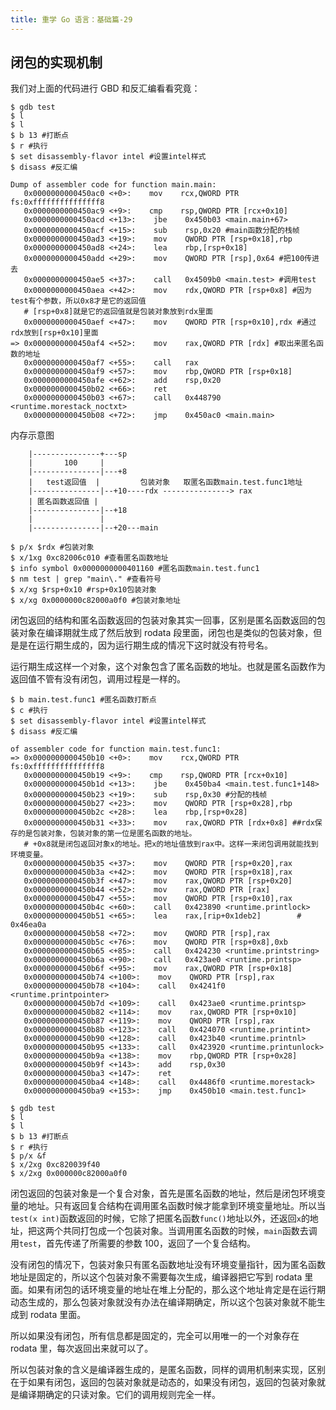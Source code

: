 ```yaml
---
title: 重学 Go 语言：基础篇-29
---
```

<article id="topicContainer" class="column_content"><h2 class="topic_title"></h2><div><h2 id="">闭包的实现机制</h2>
<p>我们对上面的代码进行 GBD 和反汇编看看究竟：</p>
<pre><code class="bash language-bash">$ gdb test
$ l
$ l
$ b 13 #打断点
$ r #执行
$ set disassembly-flavor intel #设置intel样式
$ disass #反汇编
</code></pre>
<pre><code class="bash language-bash">Dump of assembler code for function main.main:
   0x0000000000450ac0 &lt;+0&gt;:    mov    rcx,QWORD PTR fs:0xfffffffffffffff8
   0x0000000000450ac9 &lt;+9&gt;:    cmp    rsp,QWORD PTR [rcx+0x10]
   0x0000000000450acd &lt;+13&gt;:    jbe    0x450b03 &lt;main.main+67&gt;
   0x0000000000450acf &lt;+15&gt;:    sub    rsp,0x20 #main函数分配的栈帧
   0x0000000000450ad3 &lt;+19&gt;:    mov    QWORD PTR [rsp+0x18],rbp
   0x0000000000450ad8 &lt;+24&gt;:    lea    rbp,[rsp+0x18]
   0x0000000000450add &lt;+29&gt;:    mov    QWORD PTR [rsp],0x64 #把100传进去
   0x0000000000450ae5 &lt;+37&gt;:    call   0x4509b0 &lt;main.test&gt; #调用test
   0x0000000000450aea &lt;+42&gt;:    mov    rdx,QWORD PTR [rsp+0x8] #因为test有个参数，所以0x8才是它的返回值
   # [rsp+0x8]就是它的返回值就是包装对象放到rdx里面
   0x0000000000450aef &lt;+47&gt;:    mov    QWORD PTR [rsp+0x10],rdx #通过rdx放到[rsp+0x10]里面
=&gt; 0x0000000000450af4 &lt;+52&gt;:    mov    rax,QWORD PTR [rdx] #取出来匿名函数的地址
   0x0000000000450af7 &lt;+55&gt;:    call   rax
   0x0000000000450af9 &lt;+57&gt;:    mov    rbp,QWORD PTR [rsp+0x18]
   0x0000000000450afe &lt;+62&gt;:    add    rsp,0x20
   0x0000000000450b02 &lt;+66&gt;:    ret
   0x0000000000450b03 &lt;+67&gt;:    call   0x448790 &lt;runtime.morestack_noctxt&gt;
   0x0000000000450b08 &lt;+72&gt;:    jmp    0x450ac0 &lt;main.main&gt;
</code></pre>
<p>内存示意图</p>
<pre><code>    |---------------+---sp
    |       100     |
    |---------------|---+8
    |   test返回值  |         包装对象   取匿名函数main.test.func1地址
    |---------------|--+10----rdx ---------------&gt; rax
    | 匿名函数返回值 |
    |---------------|--+18
    |               |
    |---------------|--+20---main
</code></pre>
<pre><code class="bash language-bash">$ p/x $rdx #包装对象
$ x/1xg 0xc82006c010 #查看匿名函数地址
$ info symbol 0x0000000000401160 #匿名函数main.test.func1
$ nm test | grep "main\." #查看符号
$ x/xg $rsp+0x10 #rsp+0x10包装对象
$ x/xg 0x0000000c82000a0f0 #包装对象地址
</code></pre>
<p>闭包返回的结构和匿名函数返回的包装对象其实一回事，区别是匿名函数返回的包装对象在编译期就生成了然后放到 rodata 段里面，闭包也是类似的包装对象，但是是在运行期生成的，因为运行期生成的情况下这时就没有符号名。</p>
<p>运行期生成这样一个对象，这个对象包含了匿名函数的地址。也就是匿名函数作为返回值不管有没有闭包，调用过程是一样的。</p>
<pre><code class="bash language-bash">$ b main.test.func1 #匿名函数打断点
$ c #执行
$ set disassembly-flavor intel #设置intel样式
$ disass #反汇编
</code></pre>
<pre><code class="bash language-bash">of assembler code for function main.test.func1:
=&gt; 0x0000000000450b10 &lt;+0&gt;:    mov    rcx,QWORD PTR fs:0xfffffffffffffff8
   0x0000000000450b19 &lt;+9&gt;:    cmp    rsp,QWORD PTR [rcx+0x10]
   0x0000000000450b1d &lt;+13&gt;:    jbe    0x450ba4 &lt;main.test.func1+148&gt;
   0x0000000000450b23 &lt;+19&gt;:    sub    rsp,0x30 #分配的栈帧
   0x0000000000450b27 &lt;+23&gt;:    mov    QWORD PTR [rsp+0x28],rbp
   0x0000000000450b2c &lt;+28&gt;:    lea    rbp,[rsp+0x28]
   0x0000000000450b31 &lt;+33&gt;:    mov    rax,QWORD PTR [rdx+0x8] ##rdx保存的是包装对象，包装对象的第一位是匿名函数的地址。
   # +0x8就是闭包返回对象x的地址。把x的地址值放到rax中。这样一来闭包调用就能找到环境变量。
   0x0000000000450b35 &lt;+37&gt;:    mov    QWORD PTR [rsp+0x20],rax
   0x0000000000450b3a &lt;+42&gt;:    mov    QWORD PTR [rsp+0x18],rax
   0x0000000000450b3f &lt;+47&gt;:    mov    rax,QWORD PTR [rsp+0x20]
   0x0000000000450b44 &lt;+52&gt;:    mov    rax,QWORD PTR [rax]
   0x0000000000450b47 &lt;+55&gt;:    mov    QWORD PTR [rsp+0x10],rax
   0x0000000000450b4c &lt;+60&gt;:    call   0x423890 &lt;runtime.printlock&gt;
   0x0000000000450b51 &lt;+65&gt;:    lea    rax,[rip+0x1deb2]        # 0x46ea0a
   0x0000000000450b58 &lt;+72&gt;:    mov    QWORD PTR [rsp],rax
   0x0000000000450b5c &lt;+76&gt;:    mov    QWORD PTR [rsp+0x8],0xb
   0x0000000000450b65 &lt;+85&gt;:    call   0x424230 &lt;runtime.printstring&gt;
   0x0000000000450b6a &lt;+90&gt;:    call   0x423ae0 &lt;runtime.printsp&gt;
   0x0000000000450b6f &lt;+95&gt;:    mov    rax,QWORD PTR [rsp+0x18]
   0x0000000000450b74 &lt;+100&gt;:    mov    QWORD PTR [rsp],rax
   0x0000000000450b78 &lt;+104&gt;:    call   0x4241f0 &lt;runtime.printpointer&gt;
   0x0000000000450b7d &lt;+109&gt;:    call   0x423ae0 &lt;runtime.printsp&gt;
   0x0000000000450b82 &lt;+114&gt;:    mov    rax,QWORD PTR [rsp+0x10]
   0x0000000000450b87 &lt;+119&gt;:    mov    QWORD PTR [rsp],rax
   0x0000000000450b8b &lt;+123&gt;:    call   0x424070 &lt;runtime.printint&gt;
   0x0000000000450b90 &lt;+128&gt;:    call   0x423b40 &lt;runtime.printnl&gt;
   0x0000000000450b95 &lt;+133&gt;:    call   0x423920 &lt;runtime.printunlock&gt;
   0x0000000000450b9a &lt;+138&gt;:    mov    rbp,QWORD PTR [rsp+0x28]
   0x0000000000450b9f &lt;+143&gt;:    add    rsp,0x30
   0x0000000000450ba3 &lt;+147&gt;:    ret
   0x0000000000450ba4 &lt;+148&gt;:    call   0x4486f0 &lt;runtime.morestack&gt;
   0x0000000000450ba9 &lt;+153&gt;:    jmp    0x450b10 &lt;main.test.func1&gt;
</code></pre>
<pre><code class="bash language-bash">$ gdb test
$ l
$ l
$ b 13 #打断点
$ r #执行
$ p/x &amp;f
$ x/2xg 0xc820039f40
$ x/2xg 0x000000c82000a0f0
</code></pre>
<p>闭包返回的包装对象是一个复合对象，首先是匿名函数的地址，然后是闭包环境变量的地址。只有返回复合结构在调用匿名函数时候才能拿到环境变量地址。所以当<code>test(x int)</code>函数返回的时候，它除了把匿名函数<code>func()</code>地址以外，还返回<code>x</code>的地址，把这两个共同打包成一个包装对象。当调用匿名函数的时候，<code>main</code>函数去调用<code>test</code>，首先传递了所需要的参数 100，返回了一个复合结构。</p>
<p>没有闭包的情况下，包装对象只有匿名函数地址没有环境变量指针，因为匿名函数地址是固定的，所以这个包装对象不需要每次生成，编译器把它写到 rodata 里面。如果有闭包的话环境变量的地址在堆上分配的，那么这个地址肯定是在运行期动态生成的，那么包装对象就没有办法在编译期确定，所以这个包装对象就不能生成到 rodata 里面。</p>
<p>所以如果没有闭包，所有信息都是固定的，完全可以用唯一的一个对象存在 rodata 里，每次返回出来就可以了。</p>
<p>所以包装对象的含义是编译器生成的，是匿名函数，同样的调用机制来实现，区别在于如果有闭包，返回的包装对象就是动态的，如果没有闭包，返回的包装对象就是编译期确定的只读对象。它们的调用规则完全一样。</p></div></article>